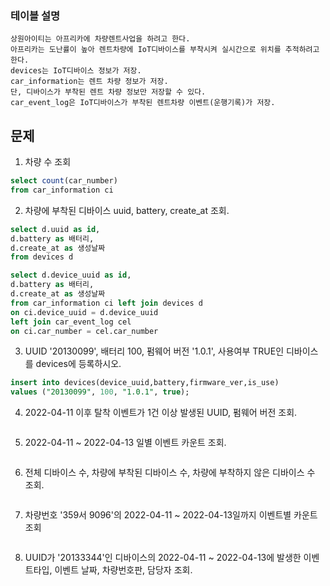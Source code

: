 ### 테이블 설명

    상원아이티는 아프리카에 차량렌트사업을 하려고 한다.
    아프리카는 도난률이 높아 렌트차량에 IoT디바이스를 부착시켜 실시간으로 위치를 추적하려고 한다.
    devices는 IoT디바이스 정보가 저장.
    car_information는 렌트 차량 정보가 저장.
    단, 디바이스가 부착된 렌트 차량 정보만 저장할 수 있다.
    car_event_log은 IoT디바이스가 부착된 렌트차량 이벤트(운행기록)가 저장.

## 문제

1. 차량 수 조회

```SQL
select count(car_number)
from car_information ci
```

2. 차량에 부착된 디바이스 uuid, battery, create_at 조회.

```SQL
select d.uuid as id,
d.battery as 배터리,
d.create_at as 생성날짜
from devices d
```

```SQL
select d.device_uuid as id,
d.battery as 배터리,
d.create_at as 생성날짜
from car_information ci left join devices d
on ci.device_uuid = d.device_uuid
left join car_event_log cel
on ci.car_number = cel.car_number
```

3. UUID '20130099', 배터리 100, 펌웨어 버전 '1.0.1', 사용여부 TRUE인 디바이스를 devices에 등록하시오.

```SQL
insert into devices(device_uuid,battery,firmware_ver,is_use)
values ("20130099", 100, "1.0.1", true);
```

4. 2022-04-11 이후 탈착 이벤트가 1건 이상 발생된 UUID, 펌웨어 버전 조회.

```SQL

```

5. 2022-04-11 ~ 2022-04-13 일별 이벤트 카운트 조회.

```SQL

```

6. 전체 디바이스 수, 차량에 부착된 디바이스 수, 차량에 부착하지 않은 디바이스 수 조회.

```SQL

```

7. 차량번호 '359서 9096'의 2022-04-11 ~ 2022-04-13일까지 이벤트별 카운트 조회

```SQL

```

8. UUID가 '20133344'인 디바이스의 2022-04-11 ~ 2022-04-13에 발생한 이벤트타입, 이벤트 날짜, 차량번호판, 담당자 조회.

```SQL

```
